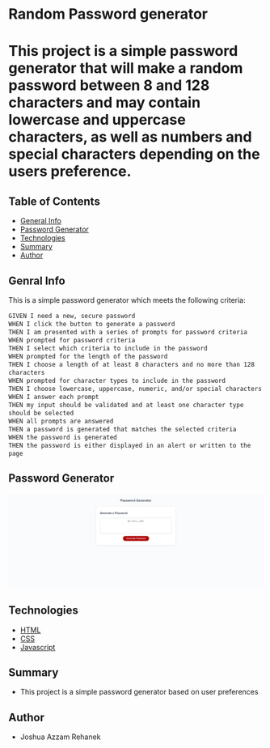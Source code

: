 # Random Password generator

# This project is a simple password generator that will make a random password between 8 and 128 characters and may contain lowercase and uppercase characters, as well as numbers and special characters depending on the users preference.

## Table of Contents
- [General Info](#general-info)
- [Password Generator](#password-generator)
- [Technologies](#technologies)
- [Summary](#summary)
- [Author](#author)

## Genral Info

This is a simple password generator which meets the following criteria:

```
GIVEN I need a new, secure password
WHEN I click the button to generate a password
THEN I am presented with a series of prompts for password criteria
WHEN prompted for password criteria
THEN I select which criteria to include in the password
WHEN prompted for the length of the password
THEN I choose a length of at least 8 characters and no more than 128 characters
WHEN prompted for character types to include in the password
THEN I choose lowercase, uppercase, numeric, and/or special characters
WHEN I answer each prompt
THEN my input should be validated and at least one character type should be selected
WHEN all prompts are answered
THEN a password is generated that matches the selected criteria
WHEN the password is generated
THEN the password is either displayed in an alert or written to the page
```

## Password Generator

![Password Generator](./assets/images/password-generator-fullscreen.png)

## Technologies

- [HTML](https://html.com/)
- [CSS](https://www.w3.org/Style/CSS/Overview.en.html)
- [Javascript](www.javascript.com)

## Summary

- This project is a simple password generator based on user preferences

## Author

- Joshua Azzam Rehanek